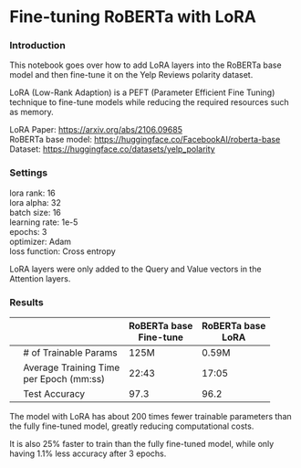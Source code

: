 # Fine-tuning RoBERTa with LoRA

### Introduction
This notebook goes over how to add LoRA layers into the RoBERTa base model and then fine-tune it on the Yelp Reviews polarity dataset. 

LoRA (Low-Rank Adaption) is a PEFT (Parameter Efficient Fine Tuning) technique to fine-tune models while reducing the required resources such as memory.

LoRA Paper: https://arxiv.org/abs/2106.09685  
RoBERTa base model: https://huggingface.co/FacebookAI/roberta-base  
Dataset: https://huggingface.co/datasets/yelp_polarity  

### Settings
lora rank: 16  
lora alpha: 32  
batch size: 16  
learning rate: 1e-5  
epochs: 3  
optimizer: Adam  
loss function: Cross entropy

LoRA layers were only added to the Query and Value vectors in the Attention layers.

### Results
|   |         | RoBERTa base <br> Fine-tune |  RoBERTa base <br> LoRA |
|---|------------------------|----------------|--------------------------|
|   | # of Trainable Params  | 125M | 0.59M |
|   | Average Training Time <br>per Epoch (mm:ss) | 22:43 | 17:05 |
|   | Test Accuracy | 97.3 | 96.2 |

The model with LoRA has about 200 times fewer trainable parameters than the fully fine-tuned model, greatly reducing computational costs.

It is also 25% faster to train than the fully fine-tuned model, while only having 1.1% less accuracy after 3 epochs.
